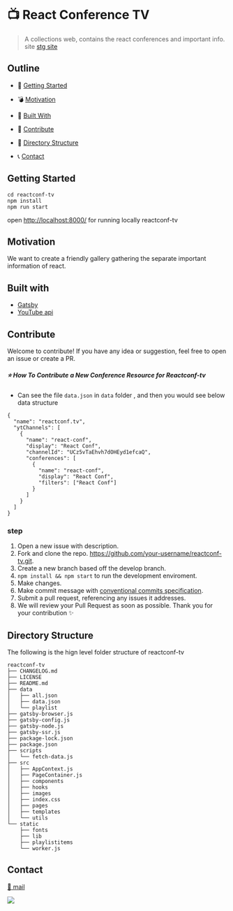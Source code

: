 # 📺 React Conference TV 

> A collections web, contains the react conferences and important info. site
> [stg site](https://reactconf.netlify.app/)

## Outline

- 🚀 [Getting Started](#getting-started)<br/>

- 💣 [Motivation](#motivation)<br/>

- 🔨  [Built With](#built-with)<br/>

- 💎 [Contribute](#contribute)<br/>

- 📂 [Directory Structure](#directory-structure)<br/>

- 📞 [Contact](#contact)<br/>

## Getting Started

```
cd reactconf-tv
npm install
npm run start
```

open [http://localhost:8000/](http://localhost:8000/) for running locally reactconf-tv


## Motivation
We want to create a friendly gallery gathering the separate important information of react.




## Built with
- [Gatsby](https://www.gatsbyjs.com/)
- [YouTube api](https://developers.google.com/youtube/v3)


## Contribute
Welcome to contribute!
If you have any idea or suggestion, feel free to open an issue or create a PR.

##### ⭐  How To Contribute a New Conference Resource for Reactconf-tv

- Can see the file `data.json` in `data` folder , and then you would see below data structure 

```
{
  "name": "reactconf.tv",
  "ytChannels": [
    {
      "name": "react-conf",
      "display": "React Conf",
      "channelId": "UCz5vTaEhvh7dOHEyd1efcaQ",
      "conferences": [
        {
          "name": "react-conf",
          "display": "React Conf",
          "filters": ["React Conf"]
        }
      ]
    }
  ]
}
```



### step
1. Open a new issue with description.
2. Fork and clone the repo. https://github.com/your-username/reactconf-tv.git.
3. Create a new branch based off the develop branch.
4. `npm install && npm start` to run the development enviroment. 
5. Make changes.
6. Make commit message with [conventional commits specification](https://www.conventionalcommits.org/en/v1.0.0/).
7. Submit a pull request, referencing any issues it addresses.
8. We will review your Pull Request as soon as possible. Thank you for your contribution ✨

## Directory Structure

The following is the hign level folder structure of reactconf-tv

```
reactconf-tv
├── CHANGELOG.md
├── LICENSE
├── README.md
├── data
│   ├── all.json
│   ├── data.json
│   └── playlist
├── gatsby-browser.js
├── gatsby-config.js
├── gatsby-node.js
├── gatsby-ssr.js
├── package-lock.json
├── package.json
├── scripts
│   └── fetch-data.js
├── src
│   ├── AppContext.js
│   ├── PageContainer.js
│   ├── components
│   ├── hooks
│   ├── images
│   ├── index.css
│   ├── pages
│   ├── templates
│   └── utils
└── static
    ├── fonts
    ├── lib
    ├── playlistitems
    └── worker.js
```

## Contact

[📮 mail](mailto:contact@revtel.tech) 

[![](https://www.revtel.tech/static/4545186ab8b681a171f4dd479ae818c8/af03b/revtel-logo-color.png)](https://www.revtel.tech/)
